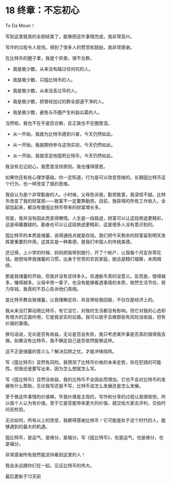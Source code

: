 # 18 终章：不忘初心


To Da Moon！

写到这里就真的全部结束了。能够把这件事情完成，我非常高兴。

写作的过程令人愉悦。得到了很多人的赞赏和鼓励，我非常感谢。

在比特币的圈子里，我是个异类，很不合群。

-   我是极少数，从来没有踏过任何坑的人。
    
-   我是极少数，只囤比特币的人。
    
-   我是极少数，从来没丢过币的人。
    
-   我是极少数，把曾经加过的群全部退干净的人。
    
-   我是极少数，避免与币圈产生利益瓜葛的人。
    

当然啦，我也不在乎是否合群，反正我也不在圈里混。

-   从一开始，我就为比特币感到兴奋，今天仍然如此。
    
-   从一开始，我就期待参与这场实验，今天仍然如此。
    
-   从一开始，我就坚定地囤积比特币，今天仍然如此。
    

我没有忘记初心，我愿意坚持原则。我也懂得感恩。

如果你还有些心理学基础，你一定知道，行为是可以改变思维的。长期囤比特币这个行为，也一样改变了我的思维。

我自认为是个非常勤奋的人。小时候，父母告诉我，勤劳致富，我深信不疑。比特币改变了我的财富观——致富不一定要靠勤劳。目前，我获得的所有工作收入，全部加起来，都没有傻囤比特币带来的财富增长多。

但是，我并没有因此而变得懒惰。人生是一段路途，财富可以让这段旅途更精彩，这是毋庸置疑的。勤奋也可以让这段旅途更精彩，这是很多人没有意识到的。

囤比特币的本质是储蓄，说得通俗点就是存钱。我们把今天剩余的财富留到明天发挥更重要的作用，这其实是一种美德，是我们中国人的传统美德。

还记得，上小学的时候，妈妈把我带到银行，开了个帐户，让我每个月定存零花钱。她想培养我储蓄的习惯，出身于穷苦的农民家庭，她总是精打细算，未雨绸缪。

那是我储蓄的开始，但我并没有坚持多久。存通胀币真的没意义。反而是，借得越多，赚得越多。父母辛劳一辈子，也没有能够看透事情的本质，依然生活节俭，努力存钱。我真的不忍心告诉他们真相。

是比特币教会我储蓄，让我理解定存，并且带给我回报，不仅仅是经济上的。

我从来没打算动用比特币，有它没它，对我的生活都没有影响。但它对我的心态却有很大的正面作用，它是我坚实的后盾。我可以放手去做那些有风险没收益，但有价值的事情。

换句话说，无论是否有收益，无论是否会失败，我只考虑某件事是否真的值得我去做。如果没有比特币，我不确定自己是否依然能够这样。

这不正是储蓄的意义么？解决后顾之忧，才能冲锋陷阵。

写《囤比特币》显然有风险。我预测了比特币价格的未来走势，存在犯错的可能性。但我还是要写出来，因为怎么想就怎么写。

写《囤比特币》显然没收益，我的比特币不会因此而增加。它也不会对比特币的发展有什么帮助，无论我写还是不写，比特币该怎么发展还是怎么发展。

至于做这件事情的价值嘛，毕竟价值是主观的，写作和分享的过程让我很愉悦，所以我个人认为有价值。至于它是否能带来更大的价值，就交给大家去评判，交给时间去检验。

无论如何，所有以上的改变，我都得感谢比特币！它可能是处于这个时代的人，能够遇到的最大的机遇。

囤比特币，是运气，是缘分，是福分。写《囤比特币》，也是运气，也是缘分，也是福分。

非常感谢所有居然能坚持看到这里的人！

我会永远跟你们在一起，见证比特币的伟大。

最后更新于12天前
